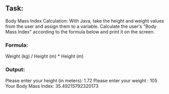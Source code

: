 ## Task:
Body Mass Index Calculation:
With Java, take the height and weight values from the user and assign them to a variable. Calculate the user's "Body Mass Index" according to the formula below and print it on the screen.

### Formula:
Weight (kg) / Height (m) * Height (m)

### Output:
Please enter your height (in meters): 1.72
Please enter your weight : 105
Your Body Mass Index: 35.49215792320173
